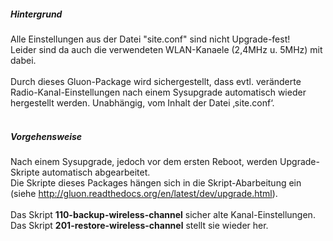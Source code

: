 ##### Hintergrund
Alle Einstellungen aus der Datei "site.conf" sind nicht Upgrade-fest!<br>
Leider sind da auch die verwendeten WLAN-Kanaele (2,4MHz u. 5MHz) mit dabei.<br>
<br>
Durch dieses Gluon-Package wird sichergestellt, dass evtl. veränderte Radio-Kanal-Einstellungen nach einem Sysupgrade automatisch wieder hergestellt werden. 
Unabhängig, vom Inhalt der Datei ‚site.conf‘.<br>
<br>
##### Vorgehensweise
Nach einem Sysupgrade, jedoch vor dem ersten Reboot, werden Upgrade-Skripte automatisch abgearbeitet.<br>
Die Skripte dieses Packages hängen sich in die Skript-Abarbeitung ein<br>
(siehe http://gluon.readthedocs.org/en/latest/dev/upgrade.html).<br>
<br>
Das Skript **110-backup-wireless-channel** sicher alte Kanal-Einstellungen.<br>
Das Skript **201-restore-wireless-channel** stellt sie wieder her.<br>
<br>
<br>

